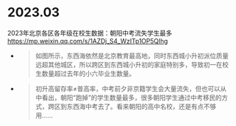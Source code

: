 
# 2023.03

2023年北京各区各年级在校生数据：朝阳中考流失学生最多 https://mp.weixin.qq.com/s/1AZDj_S4_WzITp1OP5QIhg
- > 如图所示，东西海依然是北京教育最高地，同时东西城小升初派位质量远超其他城区，所以跨区到东西城小升初的家庭特别多，导致初一在校生数量超过去年的小六毕业生数量。
- > 初升高留存率≠普高率，中考前夕非京籍学生会大量流失，但也可以从中看出，朝阳“跑掉”的学生数量最多，很多朝阳学生通过中考移民的方式，跨区到东西海中考去了。看来朝阳的高中名校，还是有点不够用......
